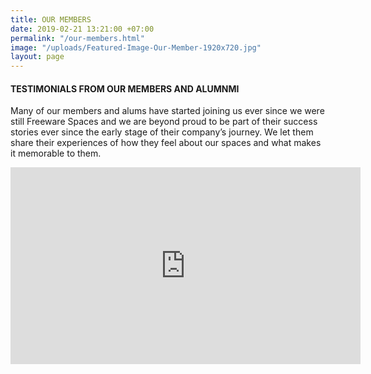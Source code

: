 ```yaml
---
title: OUR MEMBERS
date: 2019-02-21 13:21:00 +07:00
permalink: "/our-members.html"
image: "/uploads/Featured-Image-Our-Member-1920x720.jpg"
layout: page
---
```


<div class="row">
<div class="col-12 text-center">
<h4>TESTIMONIALS FROM OUR MEMBERS AND ALUMNMI</h4>

<p>Many of our members and alums have started joining us ever since we were still Freeware Spaces and we are beyond proud to be part of their success stories ever since the early stage of their company’s journey. We let them share their experiences of how they feel about our spaces and what makes it memorable to them. </p>

<iframe width="560" height="315" src="https://www.youtube.com/embed/O-78DOesfKQ" frameborder="0" allow="accelerometer; autoplay; encrypted-media; gyroscope; picture-in-picture" allowfullscreen></iframe>
</div>
</div>